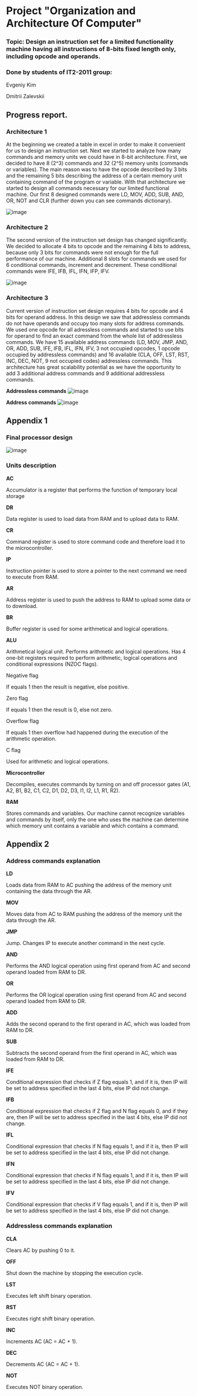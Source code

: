 # Project "Organization and Architecture Of Computer"

### Topic: Design an instruction set for a limited functionality machine having all instructions of 8-bits fixed length only, including opcode and operands.

### Done by students of IT2-2011 group:

Evgeniy Kim

Dmitrii Zalevskii

## Progress report.

### Architecture 1

  At the beginning we created a table in excel in order to make it
convenient for us to design an instruction set. Next we started to analyze how
many commands and memory units we could have in 8-bit architecture. First,
we decided to have 8 (2^3) commands and 32 (2^5) memory units (commands or variables). The main reason was
to have the opcode described by 3 bits and the remaining 5 bits describing the
address of a certain memory unit containing command of the program or variable. With that architecture we started to design
all commands necessary for our limited functional machine. Our first 8
designed commands were LD, MOV, ADD, SUB, AND, OR, NOT and CLR (further down you can see commands dictionary).

![image](https://user-images.githubusercontent.com/54273707/232287326-7573c4fd-270f-4197-b5c4-8473ac7a68a8.png)

### Architecture 2

  The second version of the instruction set design has changed
significantly. We decided to allocate 4 bits to opcode and the remaining 4
bits to address, because only 3 bits for commands were not enough for
the full performance of our machine. Additional 8 slots for commands we
used for 6 conditional commands, increment and decrement. These
conditional commands were IFE, IFB, IFL, IFN, IFP, IFV.

![image](https://user-images.githubusercontent.com/54273707/232287376-e428505f-018c-4ae6-8ac1-1bda16f15f2f.png)

### Architecture 3

  Current version of instruction set design requires 4 bits for opcode
and 4 bits for operand address. In this design we saw that addressless
commands do not have operands and occupy too many slots for address
commands. We used one opcode for all adressless commands and
started to use bits for operand to find an exact command from the whole
list of addressless commands. We have 15 available address commands
(LD, MOV, JMP, AND, OR, ADD, SUB, IFE, IFB, IFL, IFN, IFV, 3 not
occupied opcodes, 1 opcode occupied by addressless commands) and
16 available (CLA, OFF, LST, RST, INC, DEC, NOT, 9 not occupied
codes) addressless commands. This architecture has great scalability
potential as we have the opportunity to add 3 additional address
commands and 9 additional addressless commands.

<a name="br3"></a>**Addressless commands**
![image](https://user-images.githubusercontent.com/54273707/232287414-a4b24b4a-ca0c-4f5d-b9ef-51e413d7cbc6.png)

<a name="br3"></a>**Address commands**
![image](https://user-images.githubusercontent.com/54273707/232287449-6c29513b-6680-42f2-9043-b572fbb0a312.png)


## Appendix 1

### Final processor design

![image](https://user-images.githubusercontent.com/54273707/232287498-1acb0598-ee1e-48b3-ba9f-26175d02e24a.png)

### Units description

**AC**

Accumulator is a register that performs the function of temporary local
storage

**DR**

Data register is used to load data from RAM and to upload data to RAM.

**CR**

Command register is used to store command code and therefore load it
to the microcontroller.

**IP**

Instruction pointer is used to store a pointer to the next command we
need to execute from RAM.

**AR**

Address register is used to push the address to RAM to upload some
data or to download.

**BR**

Buffer register is used for some arithmetical and logical operations.

**ALU**

Arithmetical logical unit. Performs arithmetic and logical operations. Has 4 one-bit registers
required to perform arithmetic, logical operations and conditional
expressions (NZOC flags).

Negative flag

If equals 1 then the result is negative, else positive.

Zero flag

If equals 1 then the result is 0, else not zero.

Overflow flag

If equals 1 then overflow had happened during the execution of the arithmetic
operation.

C flag

Used for arithmetic and logical operations.

**Microcontroller**

Decompiles, executes commands by turning on and off processor gates
(A1, A2, B1, B2, C1, C2, D1, D2, D3, I1, I2, L1, R1, R2).

**RAM**

Stores commands and variables. Our machine cannot recognize
variables and commands by itself, only the one who uses the machine
can determine which memory unit contains a variable and which
contains a command.

## Appendix 2

### Address commands explanation

**LD**

Loads data from RAM to AC pushing the address of the memory unit
containing the data through the AR.

**MOV**

Moves data from AC to RAM pushing the address of the memory unit the
data through the AR.

**JMP**

Jump. Changes IP to execute another command in the next cycle.

**AND**

Performs the AND logical operation using first operand from AC and
second operand loaded from RAM to DR.

**OR**

Performs the OR logical operation using first operand from AC and
second operand loaded from RAM to DR.

**ADD**

Adds the second operand to the first operand in AC, which was loaded
from RAM to DR.

**SUB**

Subtracts the second operand from the first operand in AC, which was
loaded from RAM to DR.

**IFE**

Conditional expression that checks if Z flag equals 1, and if it is, then IP
will be set to address specified in the last 4 bits, else IP did not change.

**IFB**

Conditional expression that checks if Z flag and N flag equals 0, and if
they are, then IP will be set to address specified in the last 4 bits, else IP
did not change.

**IFL**

Conditional expression that checks if N flag equals 1, and if it is, then IP
will be set to address specified in the last 4 bits, else IP did not change.

**IFN**

Conditional expression that checks if N flag equals 1, and if it is, then IP
will be set to address specified in the last 4 bits, else IP did not change.

**IFV**

Conditional expression that checks if V flag equals 1, and if it is, then IP
will be set to address specified in the last 4 bits, else IP did not change.

### Addressless commands explanation

**CLA**

Clears AC by pushing 0 to it.

**OFF**

Shut down the machine by stopping the execution cycle.

**LST**

Executes left shift binary operation.

**RST**

Executes right shift binary operation.

**INC**

Increments AC (AC = AC + 1).

**DEC**

Decrements AC (AC = AC + 1).

**NOT**

Executes NOT binary operation.

